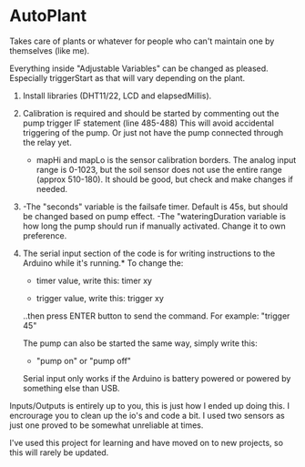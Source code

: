 # AutoPlant
Takes care of plants or whatever for people who can't maintain one by themselves (like me).  


  Everything inside "Adjustable Variables" can be changed as pleased.
  Especially triggerStart as that will vary depending on the plant. 

  1. Install libraries (DHT11/22, LCD and elapsedMillis). 

  2. Calibration is required and should be started by commenting out the pump trigger IF statement (line 485-488) 
     This will avoid accidental triggering of the pump. Or just not have the pump connected through the relay yet. 

     - mapHi and mapLo is the sensor calibration borders. The analog input range is 0-1023, but the soil sensor
       does not use the entire range (approx 510-180). It should be good, but check and make changes if needed. 
  
  4. -The "seconds" variable is the failsafe timer. Default is 45s, but should be changed based on pump effect.
     -The "wateringDuration variable is how long the pump should run if manually activated. Change it to own preference. 

  5. The serial input section of the code is for writing instructions to the Arduino while it's running.* 
     To change the:

     * timer value,   write this: timer xy
     
     * trigger value, write this: trigger xy

     ..then press ENTER button to send the command. For example: "trigger 45"

     The pump can also be started the same way, simply write this:  
     * "pump on" or "pump off"

     Serial input only works if the Arduino is battery powered or powered by something else than USB. 

Inputs/Outputs is entirely up to you, this is just how I ended up doing this. I encrourage you to clean up the io's and code a bit. 
I used two sensors as just one proved to be somewhat unreliable at times. 

I've used this project for learning and have moved on to new projects, so this will rarely be updated. 
